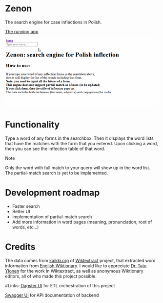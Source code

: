 # Zenon
The search engine for case inflections in Polish.

[The running app](https://zenon-frontend.vercel.app/)

<img src="./assets/Zenon.gif" walt="Overview GIF" />

# Functionality

Type a word of any forms in the searchbox. Then it displays the word lists that have the matches with the form that you entered.
Upon clicking a word, then you can see the inflection table of that word.

> [!NOTE] 
> Only the word with full match to your query will show up in the word list. The partial-match search is yet to be implemented.

# Development roadmap

- Faster search
- Better UI
- Implementation of partial-match search
- Add more information in word pages (meaning, pronunciation, root of words, etc...)

# Credits

The data comes from [kaikki.org](https://kaikki.org/) of [Wiktextract](https://github.com/tatuylonen/wiktextract) project,
that extracted word information from [English Wiktionary](https://en.wiktionary.org/).
I would like to appreciate [Dr. Tatu Ylonen](https://ylonen.org/) for the work in Wiktextract,
as well as anonymous Wiktionary editors, all of who made this project possible.

#Links:
[Dagster UI](https://zenon-etl.fly.dev/) for ETL orchestration of this project


[Swagger UI](https://zenon-backend.fly.dev/docs) for API documentation of backend
